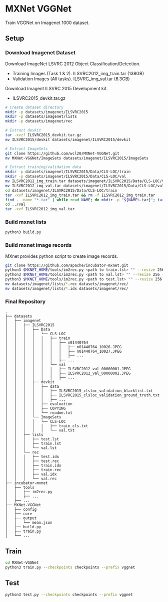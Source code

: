 # MXNet VGGNet

Train VGGNet on Imagenet 1000 dataset.

## Setup

### Download Imagenet Dataset

Download ImageNet LSVRC 2012 Object Classification/Detection.
* Training Images (Task 1 & 2). ILSVRC2012_img_train.tar (138GB)
* Validation Images (All tasks). ILSVRC_img_val.tar (6.3GB)

Download Imagent ILSVRC 2015 Development kit.
* ILSVRC2015_devkit.tar.gz

```bash
# Create dataset directory
mkdir -p datasets/imagenet/ILSVRC2015
mkdir -p datasets/imagenet/lists
mkdir -p datasets/imagenet/rec

# Extract devkit
tar -xvzf ILSVRC2015_devkit.tar.gz
mv ILSVRC2015/devkit datasets/imagenet/ILSVRC2015/devkit

# Extract ImageSets
git clone https://github.com/wcl20/MXNet-VGGNet.git
mv MXNet-VGGNet/ImageSets datasets/imagenet/ILSVRC2015/ImageSets

# Extract training/validation data
mkdir -p datasets/imagenet/ILSVRC2015/Data/CLS-LOC/train
mkdir -p datasets/imagenet/ILSVRC2015/Data/CLS-LOC/val
mv ILSVRC2012_img_train.tar datasets/imagenet/ILSVRC2015/Data/CLS-LOC/train
mv ILSVRC2012_img_val.tar datasets/imagenet/ILSVRC2015/Data/CLS-LOC/val
cd datasets/imagenet/ILSVRC2015/Data/CLS-LOC/train
tar -xvf ILSVRC2012_img_train.tar && rm -f ILSVRC2012_img_train.tar
find . -name "*.tar" | while read NAME; do mkdir -p "${NAME%.tar}"; tar -xvf "${NAME}" -C "${NAME%.tar}"; rm -f "${NAME}"; done
cd ../val
tar -xvf ILSVRC2012_img_val.tar
```

### Build mxnet lists
```bash
python3 build.py
```

### Build mxnet image records
MXnet provides python script to create image records.
```bash
git clone https://github.com/apache/incubator-mxnet.git
python3 $MXNET_HOME/tools/im2rec.py <path to train.lst> "" --resize 256 --encoding .jpg --quality 100
python3 $MXNET_HOME/tools/im2rec.py <path to val.lst> "" --resize 256 --encoding .jpg --quality 100
python3 $MXNET_HOME/tools/im2rec.py <path to test.lst> "" --resize 256 --encoding .jpg --quality 100
mv datasets/imagenet/lists/*.rec datasets/imagenet/rec/
mv datasets/imagenet/lists/*.idx datasets/imagenet/rec/
```

### Final Repository
    .
    ├── datasets
    │   ├── imagenet
    │   │   ├── ILSVRC2015
    │   │   │   ├── Data  
    │   │   │   │   └── CLS-LOC
    │   │   │   │   │   ├── train
    │   │   │   │   │   │   ├── n01440764
    │   │   │   │   │   │   │   ├── n01440764_10026.JPEG
    │   │   │   │   │   │   │   ├── n01440764_10027.JPEG
    │   │   │   │   │   │   │   ├── ...
    │   │   │   │   │   │   ├── ...
    │   │   │   │   │   └── val
    │   │   │   │   │   │   ├── ILSVRC2012_val_00000001.JPEG
    │   │   │   │   │   │   ├── ILSVRC2012_val_00000002.JPEG
    │   │   │   │   │   │   ├── ...
    │   │   │   ├── devkit  
    │   │   │   │   ├── data
    │   │   │   │   │   ├── ILSVRC2015_clsloc_validation_blacklist.txt
    │   │   │   │   │   ├── ILSVRC2015_clsloc_validation_ground_truth.txt
    │   │   │   │   │   ├── ...
    │   │   │   │   ├── evaluation
    │   │   │   │   ├── COPYING
    │   │   │   │   └── readme.txt
    │   │   │   └── ImageSets  
    │   │   │   │   └── CLS-LOC
    │   │   │   │   │   ├── train_cls.txt
    │   │   │   │   │   └── val.txt
    │   │   ├── lists
    │   │   │   ├── test.lst
    │   │   │   ├── train.lst
    │   │   │   └── val.lst
    │   │   └── rec
    │   │   │   ├── test.idx
    │   │   │   ├── test.rec
    │   │   │   ├── train.idx
    │   │   │   ├── train.rec
    │   │   │   ├── val.idx
    │   │   │   └── val.rec
    ├── incubator-mxnet
    │   ├── tools
    │   │   ├── im2rec.py
    │   │   ├── ...
    │   ├── ...
    ├── MXNet-VGGNet          
    │   ├── config          
    │   ├── core  
    │   ├── output
    │   │   └── mean.json
    │   ├── build.py
    │   ├── train.py
    │   └── ...

## Train
```bash
cd MXNet-VGGNet
python3 train.py --checkpoints checkpoints --prefix vggnet
```

## Test
```bash
python3 test.py --checkpoints checkpoints --prefix vggnet
```
